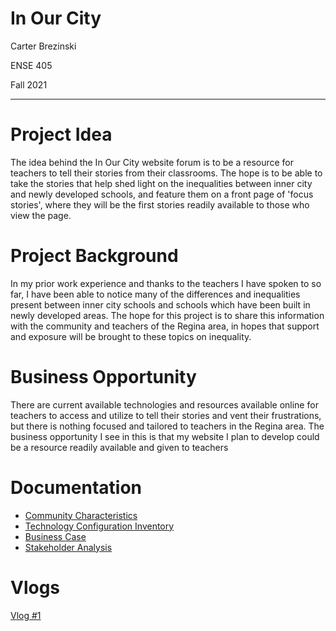 # In Our City
<p> Carter Brezinski </p>
<p> ENSE 405 </p>
<p> Fall 2021 </p>

---

# Project Idea
The idea behind the In Our City website forum is to be a resource for teachers to tell their stories from their classrooms. The hope is to be able to take the stories that help shed light on the inequalities between inner city and newly developed schools, and feature them on a front page of 'focus stories', where they will be the first stories readily available to those who view the page. 

# Project Background
In my prior work experience and thanks to the teachers I have spoken to so far, I have been able to notice many of the differences and inequalities present between inner city schools and schools which have been built in newly developed areas. The hope for this project is to share this information with the community and teachers of the Regina area, in hopes that support and exposure will be brought to these topics on inequality. 

# Business Opportunity
There are current available technologies and resources available online for teachers to access and utilize to tell their stories and vent their frustrations, but there is nothing focused and tailored to teachers in the Regina area. The business opportunity I see in this is that my website I plan to develop could be a resource readily available and given to teachers

# Documentation
- [Community Characteristics](Documentation/Community_characteristics.pdf)
- [Technology Configuration Inventory](Documentation/Technology_Configuration_Inventory.pdf)
- [Business Case](Documentation/Business_Case.pdf)
- [Stakeholder Analysis](Documentation/Business_Case.pdf)

# Vlogs
<a href="https://youtu.be/yaGKpfKp3qk">Vlog #1</a>
